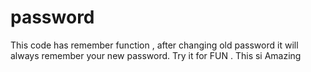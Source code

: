 # password
This code has remember function , after changing old password it will always remember your new password. Try it for FUN . This si Amazing
